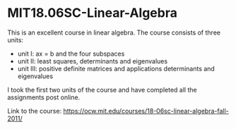 # MIT18.06SC-Linear-Algebra
This is an excellent course in linear algebra. The course consists of three units:   
* unit I: ax = b and the four subspaces  
* unit II: least squares, determinants and eigenvalues  
* unit III: positive definite matrices and applications determinants and eigenvalues


I took the first two units of the course and have completed all the assignments post online.

Link to the course: https://ocw.mit.edu/courses/18-06sc-linear-algebra-fall-2011/
